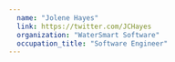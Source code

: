 ```yaml
---
  name: "Jolene Hayes"
  link: https://twitter.com/JCHayes
  organization: "WaterSmart Software"
  occupation_title: "Software Engineer"
---
```

